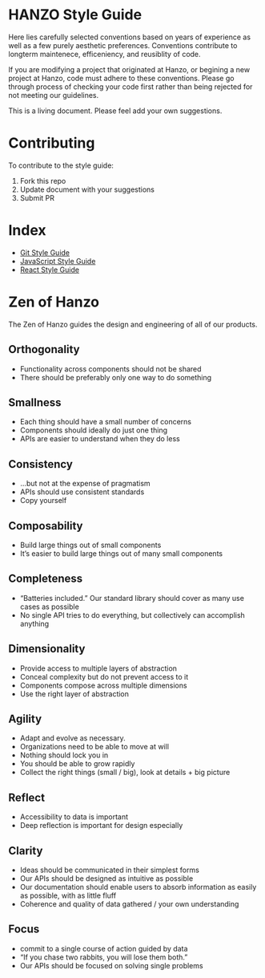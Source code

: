 # HANZO Style Guide
Here lies carefully selected conventions based on years of experience as well as a few purely aesthetic preferences.  Conventions contribute to longterm maintenece, efficeniency, and reusiblity of code.

If you are modifying a project that originated at Hanzo, or begining a new project at Hanzo, code must adhere to these conventions.  Please go through process of checking your code first rather than being rejected for not meeting our guidelines.

This is a living document.  Please feel add your own suggestions.

# Contributing
To contribute to the style guide:

1. Fork this repo
2. Update document with your suggestions
3. Submit PR

# Index
- [Git Style Guide](git.md)
- [JavaScript Style Guide](js.md)
- [React Style Guide](react.md)

# Zen of Hanzo

The Zen of Hanzo guides the design and engineering of all of our products.

## Orthogonality
*   Functionality across components should not be shared
*   There should be preferably only one way to do something

## Smallness
*   Each thing should have a small number of concerns
*   Components should ideally do just one thing
*   APIs are easier to understand when they do less

## Consistency
*   ...but not at the expense of pragmatism
*   APIs should use consistent standards
*   Copy yourself

## Composability
*   Build large things out of small components
*   It’s easier to build large things out of many small components


## Completeness
*   “Batteries included.” Our standard library should cover as many use cases as possible
*   No single API tries to do everything, but collectively can accomplish anything

## Dimensionality
*   Provide access to multiple layers of abstraction
*   Conceal complexity but do not prevent access to it
*   Components compose across multiple dimensions
*   Use the right layer of abstraction

## Agility
*   Adapt and evolve as necessary.
*   Organizations need to be able to move at will
*   Nothing should lock you in
*   You should be able to grow rapidly
*   Collect the right things (small / big), look at details + big picture

## Reflect
*   Accessibility to data is important
*   Deep reflection is important for design especially

## Clarity
*   Ideas should be communicated in their simplest forms
*   Our APIs should be designed as intuitive as possible
*   Our documentation should enable users to absorb information as easily as possible, with as little fluff
*   Coherence and quality of data gathered / your own understanding

## Focus
*   commit to a single course of action guided by data
*   “If you chase two rabbits, you will lose them both.”
*   Our APIs should be focused on solving single problems
